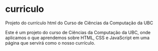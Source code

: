 # curriculo
Projeto do currículo html do Curso de Ciências da Computação da UBC

Este é um projeto do curso de Ciências da Computação da UBC, 
onde aplicamos o que aprendemos sobre HTML, CSS e JavaScript em uma página que servirá como o nosso currículo.
